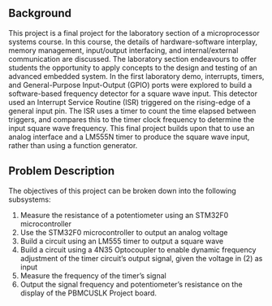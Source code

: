 ## Background
This project is a final project for the laboratory section of a microprocessor systems course. In this course, the details of hardware-software interplay, memory management, input/output interfacing, and internal/external communication are discussed. The laboratory section endeavours to offer students the opportunity to apply concepts to the design and testing of an advanced embedded system. In the first laboratory demo, interrupts, timers, and General-Purpose Input-Output (GPIO) ports were explored to build a software-based frequency detector for a square wave input. This detector used an Interrupt Service Routine (ISR) triggered on the rising-edge of a general input pin. The ISR uses a timer to count the time elapsed between triggers, and compares this to the timer clock frequency to determine the input square wave frequency. This final project builds upon that to use an analog interface and a LM555N timer to produce the square wave input, rather than using a function generator.
## Problem Description
The objectives of this project can be broken down into the following subsystems:
1.	Measure the resistance of a potentiometer using an STM32F0 microcontroller 
1.	Use the STM32F0 microcontroller to output an analog voltage
1.	Build a circuit using an LM555 timer to output a square wave
1.	Build a circuit using a 4N35 Optocoupler to enable dynamic frequency adjustment of the timer circuit’s output signal, given the voltage in (2) as input
1.	Measure the frequency of the timer’s signal
1.	Output the signal frequency and potentiometer’s resistance on the display of the PBMCUSLK Project board.
